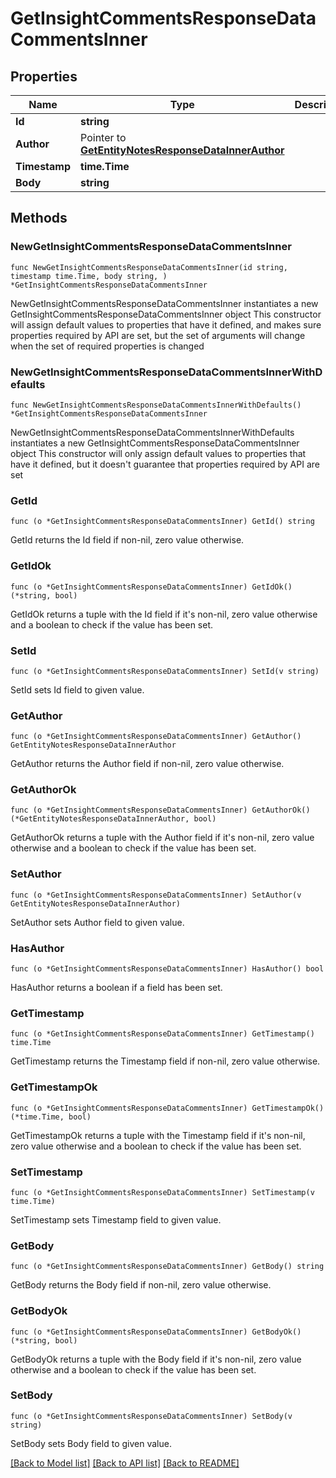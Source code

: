 # GetInsightCommentsResponseDataCommentsInner

## Properties

Name | Type | Description | Notes
------------ | ------------- | ------------- | -------------
**Id** | **string** |  | 
**Author** | Pointer to [**GetEntityNotesResponseDataInnerAuthor**](GetEntityNotesResponseDataInnerAuthor.md) |  | [optional] 
**Timestamp** | **time.Time** |  | 
**Body** | **string** |  | 

## Methods

### NewGetInsightCommentsResponseDataCommentsInner

`func NewGetInsightCommentsResponseDataCommentsInner(id string, timestamp time.Time, body string, ) *GetInsightCommentsResponseDataCommentsInner`

NewGetInsightCommentsResponseDataCommentsInner instantiates a new GetInsightCommentsResponseDataCommentsInner object
This constructor will assign default values to properties that have it defined,
and makes sure properties required by API are set, but the set of arguments
will change when the set of required properties is changed

### NewGetInsightCommentsResponseDataCommentsInnerWithDefaults

`func NewGetInsightCommentsResponseDataCommentsInnerWithDefaults() *GetInsightCommentsResponseDataCommentsInner`

NewGetInsightCommentsResponseDataCommentsInnerWithDefaults instantiates a new GetInsightCommentsResponseDataCommentsInner object
This constructor will only assign default values to properties that have it defined,
but it doesn't guarantee that properties required by API are set

### GetId

`func (o *GetInsightCommentsResponseDataCommentsInner) GetId() string`

GetId returns the Id field if non-nil, zero value otherwise.

### GetIdOk

`func (o *GetInsightCommentsResponseDataCommentsInner) GetIdOk() (*string, bool)`

GetIdOk returns a tuple with the Id field if it's non-nil, zero value otherwise
and a boolean to check if the value has been set.

### SetId

`func (o *GetInsightCommentsResponseDataCommentsInner) SetId(v string)`

SetId sets Id field to given value.


### GetAuthor

`func (o *GetInsightCommentsResponseDataCommentsInner) GetAuthor() GetEntityNotesResponseDataInnerAuthor`

GetAuthor returns the Author field if non-nil, zero value otherwise.

### GetAuthorOk

`func (o *GetInsightCommentsResponseDataCommentsInner) GetAuthorOk() (*GetEntityNotesResponseDataInnerAuthor, bool)`

GetAuthorOk returns a tuple with the Author field if it's non-nil, zero value otherwise
and a boolean to check if the value has been set.

### SetAuthor

`func (o *GetInsightCommentsResponseDataCommentsInner) SetAuthor(v GetEntityNotesResponseDataInnerAuthor)`

SetAuthor sets Author field to given value.

### HasAuthor

`func (o *GetInsightCommentsResponseDataCommentsInner) HasAuthor() bool`

HasAuthor returns a boolean if a field has been set.

### GetTimestamp

`func (o *GetInsightCommentsResponseDataCommentsInner) GetTimestamp() time.Time`

GetTimestamp returns the Timestamp field if non-nil, zero value otherwise.

### GetTimestampOk

`func (o *GetInsightCommentsResponseDataCommentsInner) GetTimestampOk() (*time.Time, bool)`

GetTimestampOk returns a tuple with the Timestamp field if it's non-nil, zero value otherwise
and a boolean to check if the value has been set.

### SetTimestamp

`func (o *GetInsightCommentsResponseDataCommentsInner) SetTimestamp(v time.Time)`

SetTimestamp sets Timestamp field to given value.


### GetBody

`func (o *GetInsightCommentsResponseDataCommentsInner) GetBody() string`

GetBody returns the Body field if non-nil, zero value otherwise.

### GetBodyOk

`func (o *GetInsightCommentsResponseDataCommentsInner) GetBodyOk() (*string, bool)`

GetBodyOk returns a tuple with the Body field if it's non-nil, zero value otherwise
and a boolean to check if the value has been set.

### SetBody

`func (o *GetInsightCommentsResponseDataCommentsInner) SetBody(v string)`

SetBody sets Body field to given value.



[[Back to Model list]](../README.md#documentation-for-models) [[Back to API list]](../README.md#documentation-for-api-endpoints) [[Back to README]](../README.md)


